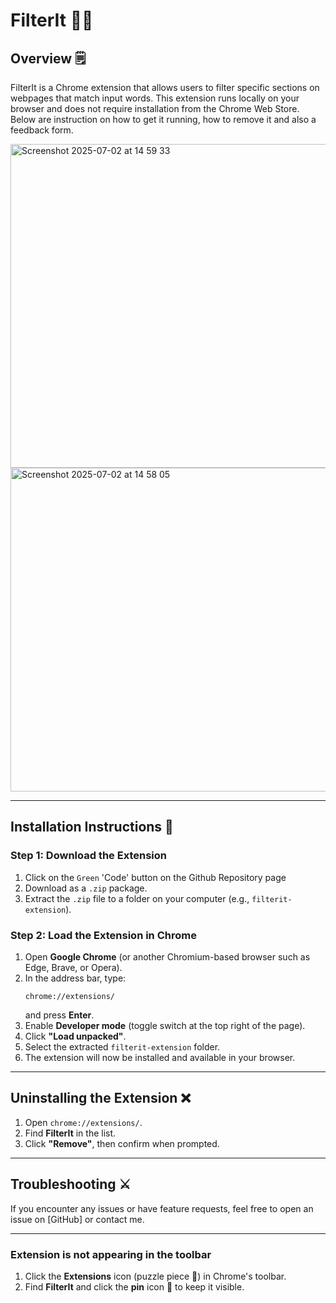 # FilterIt 🕵️‍♂️

## **Overview** 🗒️
FilterIt is a Chrome extension that allows users to filter specific sections on webpages that match input words. This extension runs locally on your browser and does not require installation from the Chrome Web Store. Below are instruction on how to get it running, how to remove it and also a feedback form.

<img width="934" height="518" alt="Screenshot 2025-07-02 at 14 59 33" src="https://github.com/user-attachments/assets/a2fe077b-bc08-4368-9d15-c1889e01cbc4" />

<img width="980" height="518" alt="Screenshot 2025-07-02 at 14 58 05" src="https://github.com/user-attachments/assets/c94f365d-2823-4593-828f-3f4db92a45b8" />


---

## **Installation Instructions** 📖

### **Step 1: Download the Extension**
1. Click on the `Green` 'Code' button on the Github Repository page
2. Download as a `.zip` package.
3. Extract the `.zip` file to a folder on your computer (e.g., `filterit-extension`).

### **Step 2: Load the Extension in Chrome**
1. Open **Google Chrome** (or another Chromium-based browser such as Edge, Brave, or Opera).
2. In the address bar, type:
   ```
   chrome://extensions/
   ```
   and press **Enter**.
3. Enable **Developer mode** (toggle switch at the top right of the page).
4. Click **"Load unpacked"**.
5. Select the extracted `filterit-extension` folder.
6. The extension will now be installed and available in your browser.

---

## **Uninstalling the Extension** ❌
1. Open `chrome://extensions/`.
2. Find **FilterIt** in the list.
3. Click **"Remove"**, then confirm when prompted.

---

## **Troubleshooting** ⚔️
If you encounter any issues or have feature requests, feel free to open an issue on [GitHub] or contact me.

---

### **Extension is not appearing in the toolbar**
1. Click the **Extensions** icon (puzzle piece 🧩) in Chrome's toolbar.
2. Find **FilterIt** and click the **pin** icon 📌 to keep it visible.
